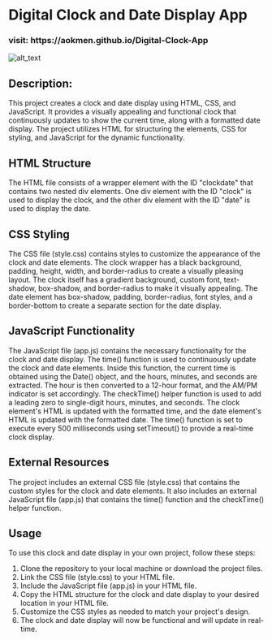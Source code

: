 # Digital Clock and Date Display App

<h3>visit: https://aokmen.github.io/Digital-Clock-App</h3>
<img alt="alt_text" src="./clock.gif"/>

## Description:

This project creates a clock and date display using HTML, CSS, and JavaScript. It provides a visually appealing and functional clock that continuously updates to show the current time, along with a formatted date display. The project utilizes HTML for structuring the elements, CSS for styling, and JavaScript for the dynamic functionality.

## HTML Structure

The HTML file consists of a wrapper element with the ID "clockdate" that contains two nested div elements. One div element with the ID "clock" is used to display the clock, and the other div element with the ID "date" is used to display the date.

## CSS Styling

The CSS file (style.css) contains styles to customize the appearance of the clock and date elements. The clock wrapper has a black background, padding, height, width, and border-radius to create a visually pleasing layout. The clock itself has a gradient background, custom font, text-shadow, box-shadow, and border-radius to make it visually appealing. The date element has box-shadow, padding, border-radius, font styles, and a border-bottom to create a separate section for the date display.

## JavaScript Functionality

The JavaScript file (app.js) contains the necessary functionality for the clock and date display. The time() function is used to continuously update the clock and date elements. Inside this function, the current time is obtained using the Date() object, and the hours, minutes, and seconds are extracted. The hour is then converted to a 12-hour format, and the AM/PM indicator is set accordingly. The checkTime() helper function is used to add a leading zero to single-digit hours, minutes, and seconds. The clock element's HTML is updated with the formatted time, and the date element's HTML is updated with the formatted date. The time() function is set to execute every 500 milliseconds using setTimeout() to provide a real-time clock display.

## External Resources

The project includes an external CSS file (style.css) that contains the custom styles for the clock and date elements. It also includes an external JavaScript file (app.js) that contains the time() function and the checkTime() helper function.

## Usage

To use this clock and date display in your own project, follow these steps:

1. Clone the repository to your local machine or download the project files.
2. Link the CSS file (style.css) to your HTML file.
3. Include the JavaScript file (app.js) in your HTML file.
4. Copy the HTML structure for the clock and date display to your desired location in your HTML file.
5. Customize the CSS styles as needed to match your project's design.
6. The clock and date display will now be functional and will update in real-time.


